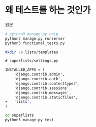 # 왜 테스트를 하는 것인가

[원문](https://github.com/hjwp/Book-TDD-Web-Dev-Python/blob/master/chapter_philosophy_and_refactoring.asciidoc)

```bash
# python3 manage.py help
python3 manage.py runserver
python3 functional_tests.py
```

```bash
mkdir -p lists/templates
```

```diff
# superlists/settings.py

INSTALLED_APPS = (
    'django.contrib.admin',
    'django.contrib.auth',
    'django.contrib.contenttypes',
    'django.contrib.sessions',
    'django.contrib.messages',
    'django.contrib.staticfiles',
+   'lists',
)
```

```bash
cd superlists
python3 manage.py test
```
